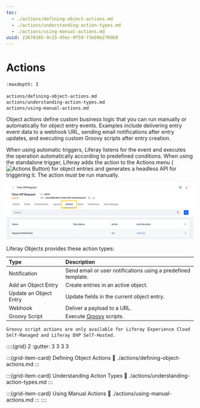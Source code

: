 ```yaml
---
toc:
  - ./actions/defining-object-actions.md
  - ./actions/understanding-action-types.md
  - ./actions/using-manual-actions.md
uuid: 22678165-9c15-45ec-9f59-73eb9e2769b8
---
```

# Actions

```{toctree}
:maxdepth: 3

actions/defining-object-actions.md
actions/understanding-action-types.md
actions/using-manual-actions.md
```

Object actions define custom business logic that you can run manually or automatically for object entry events. Examples include delivering entry event data to a webhook URL, sending email notifications after entry updates, and executing custom Groovy scripts after entry creation.

When using automatic triggers, Liferay listens for the event and executes the operation automatically according to predefined conditions. When using the standalone trigger, Liferay adds the action to the Actions menu (![Actions Button](../../../images/icon-actions.png)) for object entries and generates a headless API for triggering it. The action must be run manually.

![Add actions to object definitions.](./actions/images/01.png)

Liferay Objects provides these action types:

| Type | Description |
| :--- | :--- |
| Notification | Send email or user notifications using a predefined template. |
| Add an Object Entry | Create entries in an active object. |
| Update an Object Entry | Update fields in the current object entry. |
| Webhook | Deliver a payload to a URL. |
| Groovy Script | Execute [Groovy](https://groovy-lang.org/) scripts. |

```{important}
Groovy script actions are only available for Liferay Experience Cloud Self-Managed and Liferay DXP Self-Hosted.
```

<!--TASK: When client extensions docs are ready, mention being able to add Action Types and Notification Types.-->


::::{grid} 2
:gutter: 3 3 3 3

:::{grid-item-card} Defining Object Actions
:link: ./actions/defining-object-actions.md
:::

:::{grid-item-card} Understanding Action Types
:link: ./actions/understanding-action-types.md
:::

:::{grid-item-card} Using Manual Actions
:link: ./actions/using-manual-actions.md
:::
::::
